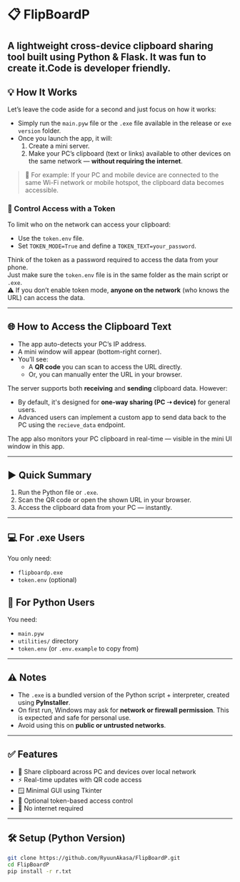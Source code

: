 # 📋 FlipBoardP

A lightweight cross-device clipboard sharing tool built using Python & Flask.
It was fun to create it.Code is developer friendly.
---

## 💡 How It Works

Let’s leave the code aside for a second and just focus on how it works:

- Simply run the `main.pyw` file or the `.exe` file available in the release or `exe version` folder.
- Once you launch the app, it will:
  1. Create a mini server.
  2. Make your PC’s clipboard (text or links) available to other devices on the same network — **without requiring the internet**.

> 📶 For example: If your PC and mobile device are connected to the same Wi-Fi network or mobile hotspot, the clipboard data becomes accessible.

### 🔐 Control Access with a Token

To limit who on the network can access your clipboard:
- Use the `token.env` file.
- Set `TOKEN_MODE=True` and define a `TOKEN_TEXT=your_password`.

Think of the token as a password required to access the data from your phone.  
Just make sure the `token.env` file is in the same folder as the main script or `.exe`.  
⚠️ If you don’t enable token mode, **anyone on the network** (who knows the URL) can access the data.

---

## 🌐 How to Access the Clipboard Text

- The app auto-detects your PC’s IP address.
- A mini window will appear (bottom-right corner).
- You’ll see:
  - A **QR code** you can scan to access the URL directly.
  - Or, you can manually enter the URL in your browser.

The server supports both **receiving** and **sending** clipboard data. However:
- By default, it's designed for **one-way sharing (PC ➝ device)** for general users.
- Advanced users can implement a custom app to send data back to the PC using the `recieve_data` endpoint.

The app also monitors your PC clipboard in real-time — visible in the mini UI window in this app.

---

## ▶️ Quick Summary

1. Run the Python file or `.exe`.
2. Scan the QR code or open the shown URL in your browser.
3. Access the clipboard data from your PC — instantly.

---

## 💻 For .exe Users

You only need:
- `flipboardp.exe`
- `token.env` (optional)

## 🐍 For Python Users

You need:
- `main.pyw`
- `utilities/` directory
- `token.env` (or `.env.example` to copy from)

---

## ⚠️ Notes

- The `.exe` is a bundled version of the Python script + interpreter, created using **PyInstaller**.
- On first run, Windows may ask for **network or firewall permission**. This is expected and safe for personal use.
- Avoid using this on **public or untrusted networks**.

---

## ✅ Features

- 📡 Share clipboard across PC and devices over local network
- ⚡ Real-time updates with QR code access
- 🪟 Minimal GUI using Tkinter
- 🔐 Optional token-based access control
- 🔌 No internet required

---

## 🛠 Setup (Python Version)

```bash
git clone https://github.com/RyuunAkasa/FlipBoardP.git
cd FlipBoardP
pip install -r r.txt
